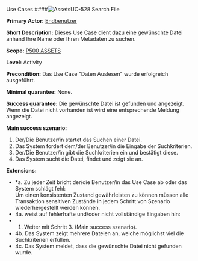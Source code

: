 Use Cases
####![Assets](https://raw.github.com/massiveart/sulu-docs/master/system-requirements/images/assets.png)UC-528 Search File

**Primary Actor:** [Endbenutzer](https://github.com/massiveart/sulu-docs/tree/master/system-specification/actors.md "Actors") 

**Short Description:** Dieses Use Case dient dazu eine gewünschte Datei anhand Ihre Name oder Ihren Metadaten zu suchen. 

**Scope:** [P500 ASSETS](https://github.com/massiveart/sulu-docs/tree/master/system-specification/p500-assets "500 ASSETS") 

**Level:** Activity

**Precondition:** Das Use Case "Daten Auslesen" wurde erfolgreich ausgeführt. 

**Minimal quarantee:** None. 

**Success quarantee:** Die gewünschte Datei ist gefunden und angezeigt. Wenn die Datei nicht vorhanden ist wird eine entsprechende Meldung angezeigt.

**Main success szenario:** 

1. Der/Die Benutzer/in startet das Suchen einer Datei.
2. Das System fordert dem/der Benutzer/in die Eingabe der Suchkriterien.
3. Der/Die Benutzer/in gibt die Suchkriterien ein und bestätigt diese.
4. Das System sucht die Datei, findet und zeigt sie an.

**Extensions:**
* *a. Zu jeder Zeit bricht der/die Benutzer/in das Use Case ab oder das System schlägt fehl:	
Um einen konsistenten Zustand gewährleisten zu können müssen alle Transaktion sensitiven Zustände in jedem Schritt von Szenario wiederhergestellt werden können.
* 4a. weist auf fehlerhafte und/oder nicht vollständige Eingaben hin:
 * 1. Weiter mit Schritt 3. (Main success szenario).
* 4b. Das System zeigt mehrere Dateien an, welche möglichst viel die Suchkriterien erfüllen.
* 4c. Das System meldet, dass die gewünschte Datei nicht gefunden wurde. 
 
 
 